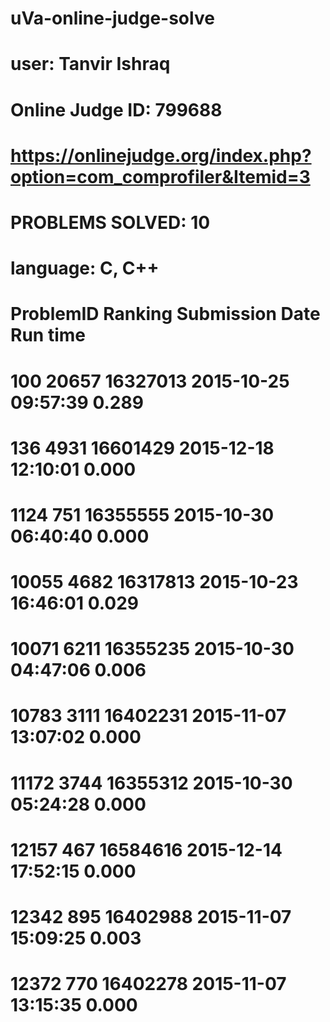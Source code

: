# uVa-online-judge-solve

# user: Tanvir Ishraq
# Online Judge ID:	799688
# https://onlinejudge.org/index.php?option=com_comprofiler&Itemid=3

# PROBLEMS SOLVED: 10
# language: C, C++

# ProblemID	Ranking	Submission	        Date	     Run time
# 100	    20657	  16327013	2015-10-25 09:57:39	0.289
# 136	    4931	  16601429	2015-12-18 12:10:01	0.000
# 1124	  751	    16355555	2015-10-30 06:40:40	0.000
# 10055	  4682	  16317813	2015-10-23 16:46:01	0.029
# 10071	  6211	  16355235	2015-10-30 04:47:06	0.006
# 10783	  3111	  16402231	2015-11-07 13:07:02	0.000
# 11172	  3744	  16355312	2015-10-30 05:24:28	0.000
# 12157	  467	    16584616	2015-12-14 17:52:15	0.000
# 12342	  895	    16402988	2015-11-07 15:09:25	0.003
# 12372	  770	    16402278	2015-11-07 13:15:35	0.000
